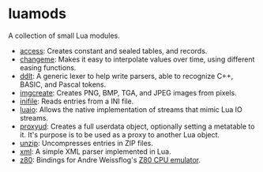 # luamods

A collection of small Lua modules.

* [access](access): Creates constant and sealed tables, and records.
* [changeme](changeme): Makes it easy to interpolate values over time, using different easing functions.
* [ddlt](ddlt): A generic lexer to help write parsers, able to recognize C++, BASIC, and Pascal tokens.
* [imgcreate](imgcreate): Creates PNG, BMP, TGA, and JPEG images from pixels.
* [inifile](inifile): Reads entries from a INI file.
* [luaio](luaio): Allows the native implementation of streams that mimic Lua IO streams.
* [proxyud](proxyud): Creates a full userdata object, optionally setting a metatable to it. It's purpose is to be used as a proxy to another Lua object.
* [unzip](unzip): Uncompresses entries in ZIP files.
* [xml](xml): A simple XML parser implemented in Lua.
* [z80](z80): Bindings for Andre Weissflog's [Z80 CPU emulator](https://github.com/floooh/chips/blob/master/chips/z80.h).
